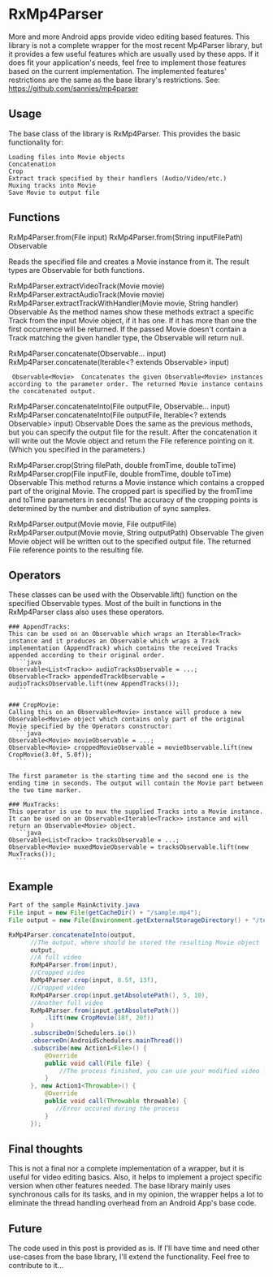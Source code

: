 # RxMp4Parser

More and more Android apps provide video editing based features. This library is not a complete wrapper for the most recent Mp4Parser library, but it provides a few useful features which are usually used by these apps. If it does fit your application's needs, feel free to implement those features based on the current implementation. The implemented features' restrictions are the same as the base library's restrictions. See: https://github.com/sannies/mp4parser

## Usage

The base class of the library is RxMp4Parser. This provides the basic functionality for:

    Loading files into Movie objects
    Concatenation
    Crop
    Extract track specified by their handlers (Audio/Video/etc.)
    Muxing tracks into Movie
    Save Movie to output file

## Functions

RxMp4Parser.from(File input)
RxMp4Parser.from(String inputFilePath)
	Observable<Movie>	

Reads the specified file and creates a Movie instance from it. The result types are Observable<Movie> for both functions.

RxMp4Parser.extractVideoTrack(Movie movie)
RxMp4Parser.extractAudioTrack(Movie movie)
RxMp4Parser.extractTrackWithHandler(Movie movie, String handler)
	Observable<Track>	As the method names show these methods extract a specific Track from the input Movie object, if it has one. If it has more than one the first occurrence will be returned. If the passed Movie doesn't contain a Track matching the given handler type, the Observable will return null.

RxMp4Parser.concatenate(Observable<Movie>... input)
RxMp4Parser.concatenate(Iterable<? extends Observable<Movie>> input)
 
	 Observable<Movie>	Concatenates the given Observable<Movie> instances according to the parameter order. The returned Movie instance contains the concatenated output.
RxMp4Parser.concatenateInto(File outputFile, Observable<Movie>... input)
RxMp4Parser.concatenateInto(File outputFile, Iterable<? extends Observable<Movie>> input)	Observable<File>	Does the same as the previous methods, but you can specify the output file for the result. After the concatenation it will write out the Movie object and return the File reference pointing on it. (Which you specified in the parameters.)

RxMp4Parser.crop(String filePath, double fromTime, double toTime)
RxMp4Parser.crop(File inputFile, double fromTime, double toTime)
	 Observable<Movie>	This method returns a Movie instance which contains a cropped part of the original Movie. The cropped part is specified by the fromTime and toTime parameters in seconds! The accuracy of the cropping points is determined by the number and distribution of sync samples.

RxMp4Parser.output(Movie movie, File outputFile)
RxMp4Parser.output(Movie movie, String outputPath)
	Observable<File>	The given Movie object will be written out to the specified output file. The returned File reference points to the resulting file.

## Operators

These classes can be used with the Observable.lift() function on the specified Observable<T> types. Most of the built in functions in the RxMp4Parser class also uses these operators.

    ### AppendTracks:
    This can be used on an Observable which wraps an Iterable<Track> instance and it produces an Observable which wraps a Track implementation (AppendTrack) which contains the received Tracks appended according to their original order.
      ```java
    Observable<List<Track>> audioTracksObservable = ...;
    Observable<Track> appendedTrackObservable = audioTracksObservable.lift(new AppendTracks());
      ```

    ### CropMovie:
    Calling this on an Observable<Movie> instance will produce a new Observable<Movie> object which contains only part of the original Movie specified by the Operators constructor:
      ```java
    Observable<Movie> movieObservable = ...;
    Observable<Movie> croppedMovieObservable = movieObservable.lift(new CropMovie(3.0f, 5.0f));
      ```
      
    The first parameter is the starting time and the second one is the ending time in seconds. The output will contain the Movie part between the two time marker.

    ### MuxTracks:
    This operator is use to mux the supplied Tracks into a Movie instance. It can be used on an Observable<Iterable<Track>> instance and will return an Observable<Movie> object.
      ```java
    Observable<List<Track>> tracksObservable = ...;
    Observable<Movie> muxedMovieObservable = tracksObservable.lift(new MuxTracks());
      ```
  
## Example

  ```java 
Part of the sample MainActivity.java
File input = new File(getCacheDir() + "/sample.mp4");
File output = new File(Environment.getExternalStorageDirectory() + "/temp.mp4");
 
RxMp4Parser.concatenateInto(output,
        //The output, where should be stored the resulting Movie object
        output,
        //A full video
        RxMp4Parser.from(input),
        //Cropped video
        RxMp4Parser.crop(input, 8.5f, 13f),
        //Cropped video
        RxMp4Parser.crop(input.getAbsolutePath(), 5, 10),
        //Another full video
        RxMp4Parser.from(input.getAbsolutePath())
            .lift(new CropMovie(18f, 20f))
        )
        .subscribeOn(Schedulers.io())
        .observeOn(AndroidSchedulers.mainThread())
        .subscribe(new Action1<File>() {
            @Override
            public void call(File file) {
                //The process finished, you can use your modified video file!
            }
        }, new Action1<Throwable>() {
            @Override
            public void call(Throwable throwable) {
               //Error occured during the process
            }
        });
  ```
  
## Final thoughts

This is not a final nor a complete implementation of a wrapper, but it is useful for video editing basics. Also, it helps to implement a project specific version when other features needed. The base library mainly uses synchronous calls for its tasks, and in my opinion, the wrapper helps a lot to eliminate the thread handling overhead from an Android App's base code.

## Future

The code used in this post is provided as is. If I'll have time and need other use-cases from the base library, I'll extend the functionality. Feel free to contribute to it...
